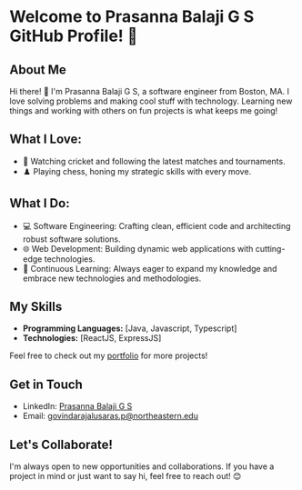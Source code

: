 # Welcome to Prasanna Balaji G S GitHub Profile! 👋

## About Me
Hi there! 👋 I'm Prasanna Balaji G S, a software engineer from Boston, MA. I love solving problems and making cool stuff with technology. Learning new things and working with others on fun projects is what keeps me going!

## What I Love:
- 🏏 Watching cricket and following the latest matches and tournaments.
- ♟️ Playing chess, honing my strategic skills with every move.

## What I Do:
- 💻 Software Engineering: Crafting clean, efficient code and architecting robust software solutions.
- 🌐 Web Development: Building dynamic web applications with cutting-edge technologies.
- 🚀 Continuous Learning: Always eager to expand my knowledge and embrace new technologies and methodologies.

## My Skills
- **Programming Languages:** [Java, Javascript, Typescript]
- **Technologies:** [ReactJS, ExpressJS]


Feel free to check out my [portfolio]([link](https://gsprasannabalaji.github.io/portfolio/)) for more projects!

## Get in Touch
- LinkedIn: [Prasanna Balaji G S]([link](https://www.linkedin.com/in/prasanna-balaji-gs/))
- Email: [govindarajalusaras.p@northeastern.edu](mailto:govindarajalusaras.p@northeastern.edu)

## Let's Collaborate!
I'm always open to new opportunities and collaborations. If you have a project in mind or just want to say hi, feel free to reach out! 😊

<!---
gsprasannabalaji/gsprasannabalaji is a ✨ special ✨ repository because its `README.md` (this file) appears on your GitHub profile.
You can click the Preview link to take a look at your changes.
--->
